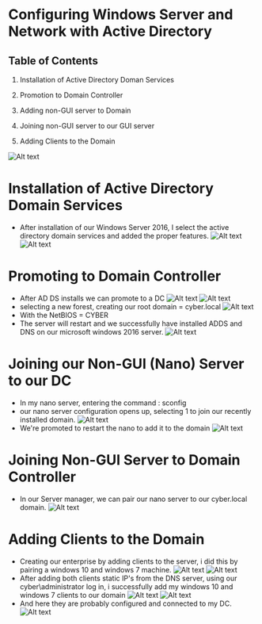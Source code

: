 # Configuring Windows Server and Network with Active Directory
## Table of Contents
1. Installation of Active Directory Doman Services

2. Promotion to Domain Controller

3. Adding non-GUI server to Domain

4. Joining non-GUI server to our GUI server

5. Adding Clients to the Domain

![Alt text](<assets/Domain Controller Dashboard.png>)
# Installation of Active Directory Domain Services
- After installation of our Windows Server 2016, I select the active directory domain services and added the proper features.
 ![Alt text](<Select Server role AD.png>)
![Alt text](<Active Directory installed-1.png>)

# Promoting to Domain Controller
- After AD DS installs we can promote to a DC
![Alt text](<Promote to Domain Controller.png>)
![Alt text](<domain controller options.png>)
- selecting a new forest, creating our root domain = cyber.local
![Alt text](<add a new forest called cyber.local.png>)
- With the NetBIOS = CYBER
- The server will restart and we successfully have installed ADDS and DNS on our microsoft windows 2016 server.
![Alt text](<after restart, we have our AD and DNS installed-1.png>)
# Joining our Non-GUI (Nano) Server to our DC
- In my nano server, entering the command : sconfig
- our nano server configuration opens up, selecting 1 to join our recently installed domain.
![Alt text](<Non-GUI interface.png>)
- We're promoted to restart the nano to add it to the domain
![Alt text](<joining non-gui to our domain cyber.local.png>)
# Joining Non-GUI Server to Domain Controller
- In our Server manager, we can pair our nano server to our cyber.local domain.
![Alt text](<Joining non-gui to DC.png>)
# Adding Clients to the Domain
- Creating our enterprise by adding clients to the server, i did this by pairing a windows 10 and windows 7 machine.
![Alt text](<adding clients10 ip  to domain.png>)
![Alt text](<adding clients7 ip to domain.png>)
- After adding both clients static IP's from the DNS server, using our cyber\administrator log in, i successfully add my windows 10 and windows 7 clients to our domain
![Alt text](<adding client 10 to domain.png>)
![Alt text](<adding client 7 to domain.png>)
- And here they are probably configured and connected to my DC.
![Alt text](<All our clients and servers in active directory.png>)